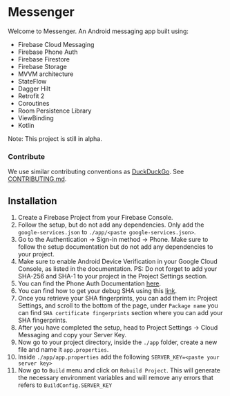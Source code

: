 # Messenger

Welcome to Messenger. An Android messaging app built using:
- Firebase Cloud Messaging
- Firebase Phone Auth
- Firebase Firestore
- Firebase Storage
- MVVM architecture
- StateFlow
- Dagger Hilt
- Retrofit 2
- Coroutines
- Room Persistence Library
- ViewBinding
- Kotlin

Note: This project is still in alpha.

### Contribute
We use similar contributing conventions as [DuckDuckGo](https://github.com/duckduckgo/Android).
See [CONTRIBUTING.md](CONTRIBUTING.md).

## Installation
1. Create a Firebase Project from your Firebase Console.
1. Follow the setup, but do not add any dependencies. Only add the `google-services.json` to `./app/<paste google-services.json>`.
1. Go to the Authentication -> Sign-in method -> Phone. Make sure to follow the setup documentation but do not add any dependencies to your project.
1. Make sure to enable Android Device Verification in your Google Cloud Console, as listed in the documentation. PS: Do not forget to add your SHA-256 and SHA-1 to your project in the Project Settings section.
1. You can find the Phone Auth Documentation [here](https://firebase.google.com/docs/auth/android/phone-auth#enable-app-verification).
1. You can find how to get your debug SHA using this [link](https://developers.google.com/android/guides/client-auth#using_keytool).
1. Once you retrieve your SHA fingerprints, you can add them in: Project Settings, and scroll to the bottom of the page, under `Package name` you can find `SHA certificate fingerprints` section where you can add your SHA fingerprints.
1. After you have completed the setup, head to Project Settings -> Cloud Messaging and copy your Server Key.
1. Now go to your project directory, inside the `./app` folder, create a new file and name it `app.properties`.
1. Inside `./app/app.properties` add the following ```SERVER_KEY=<paste your server key>```
1. Now go to `Build` menu and click on `Rebuild Project`. This will generate the necessary environment variables and will remove any errors that refers to `BuildConfig.SERVER_KEY`
